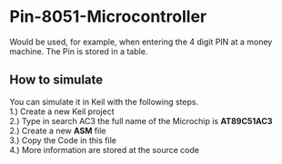 # Pin-8051-Microcontroller
Would be used, for example, when entering the 4 digit PIN at a money machine.
The Pin is stored in a table.

## How to simulate
You can simulate it in Keil with the following steps.					<br>
1.) Create a new Keil project								<br>
2.) Type in search AC3 the full name of the Microchip is **AT89C51AC3**			<br>
2.) Create a new **ASM** file								<br>
3.) Copy the Code in this file								<br>
4.) More information are stored at the source code
